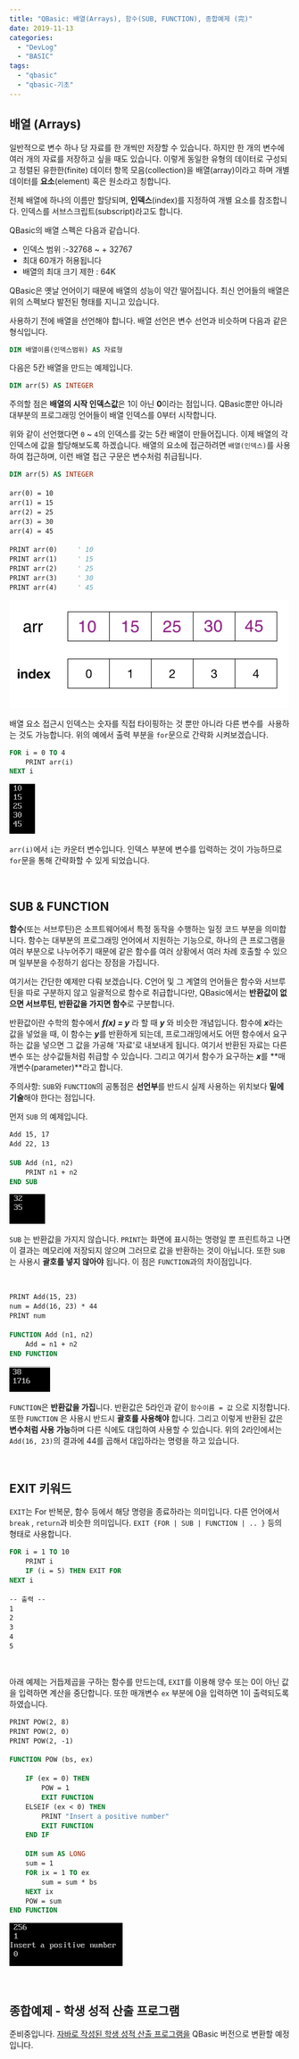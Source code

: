 ```yaml
---
title: "QBasic: 배열(Arrays), 함수(SUB, FUNCTION), 종합예제 (完)"
date: 2019-11-13
categories: 
  - "DevLog"
  - "BASIC"
tags: 
  - "qbasic"
  - "qbasic-기초"
---
```



## **배열 (Arrays)**

일반적으로 변수 하나 당 자료를 한 개씩만 저장할 수 있습니다. 하지만 한 개의 변수에 여러 개의 자료를 저장하고 싶을 때도 있습니다. 이렇게 동일한 유형의 데이터로 구성되고 정렬된 유한한(finite) 데이터 항목 모음(collection)을 배열(array)이라고 하며 개별 데이터를 **요소**(element) 혹은 원소라고 칭합니다.

전체 배열에 하나의 이름만 할당되며, **인덱스**(index)를 지정하여 개별 요소를 참조합니다. 인덱스를 서브스크립트(subscript)라고도 합니다.

QBasic의 배열 스펙은 다음과 같습니다.

- 인덱스 범위 :-32768 ~ + 32767
- 최대 60개가 허용됩니다
- 배열의 최대 크기 제한 : 64K

QBasic은 옛날 언어이기 때문에 배열의 성능이 약간 떨어집니다. 최신 언어들의 배열은 위의 스펙보다 발전된 형태를 지니고 있습니다.

사용하기 전에 배열을 선언해야 합니다. 배열 선언은 변수 선언과 비슷하며 다음과 같은 형식입니다.

```vb
DIM 배열이름(인덱스범위) AS 자료형
```

다음은 5칸 배열을 만드는 예제입니다.

```vb
DIM arr(5) AS INTEGER
```

주의할 점은 **배열의 시작 인덱스값**은 1이 아닌 **0**이라는 점입니다. QBasic뿐만 아니라 대부분의 프로그래밍 언어들이 배열 인덱스를 0부터 시작합니다.

위와 같이 선언했다면 `0` ~ `4`의 인덱스를 갖는 5칸 배열이 만들어집니다. 이제 배열의 각 인덱스에 값을 할당해보도록 하겠습니다. 배열의 요소에 접근하려면 `배열(인덱스)`를 사용하여 접근하며, 이런 배열 접근 구문은 변수처럼 취급됩니다.

```vb
DIM arr(5) AS INTEGER

arr(0) = 10
arr(1) = 15
arr(2) = 25
arr(3) = 30
arr(4) = 45

PRINT arr(0)     ' 10
PRINT arr(1)     ' 15
PRINT arr(2)     ' 25
PRINT arr(3)     ' 30
PRINT arr(4)     ' 45
```

 ![](/assets/img/DevLog/qbasic/array1.png)

배열 요소 접근시 인덱스는 숫자를 직접 타이핑하는 것 뿐만 아니라 다른 변수를  사용하는 것도 가능합니다. 위의 예에서 출력 부분을 `for`문으로 간략화 시켜보겠습니다.

```vb
FOR i = 0 TO 4
    PRINT arr(i)
NEXT i
```

 ![](/assets/img/DevLog/qbasic/6-2.png)

`arr(i)`에서 `i`는 카운터 변수입니다. 인덱스 부분에 변수를 입력하는 것이 가능하므로 `for`문을 통해 간략화할 수 있게 되었습니다.

 

## **SUB & FUNCTION**

**함수**(또는 서브루틴)은 소프트웨어에서 특정 동작을 수행하는 일정 코드 부분을 의미합니다. 함수는 대부분의 프로그래밍 언어에서 지원하는 기능으로, 하나의 큰 프로그램을 여러 부분으로 나누어주기 때문에 같은 함수를 여러 상황에서 여러 차례 호출할 수 있으며 일부분을 수정하기 쉽다는 장점을 가집니다.

여기서는 간단한 예제만 다뤄 보겠습니다. C언어 및 그 계열의 언어들은 함수와 서브루틴을 따로 구분하지 않고 일괄적으로 함수로 취급합니다만, QBasic에서는 **반환값이 없으면 서브루틴, 반환값을 가지면 함수**로 구분합니다.

반환값이란 수학의 함수에서 **_f(x) = y_** 라 할 때 **_y_** 와 비슷한 개념입니다. 함수에 ***x***라는 값을 넣었을 때, 이 함수는 ***y***를 반환하게 되는데, 프로그래밍에서도 어떤 함수에서 요구하는 값을 넣으면 그 값을 가공해 '자료'로 내보내게 됩니다. 여기서 반환된 자료는 다른 변수 또는 상수값들처럼 취급할 수 있습니다. 그리고 여기서 함수가 요구하는 ***x***를 **매개변수(parameter)**라고 합니다.

주의사항: `SUB`와 `FUNCTION`의 공통점은 **선언부**를 반드시 실제 사용하는 위치보다 **밑에 기술**해야 한다는 점입니다.

먼저 `SUB` 의 예제입니다.

```vb
Add 15, 17
Add 22, 13

SUB Add (n1, n2)
    PRINT n1 + n2
END SUB
```

 ![](/assets/img/DevLog/qbasic/6-3.png)

`SUB` 는 반환값을 가지지 않습니다. `PRINT`는 화면에 표시하는 명령일 뿐 프린트하고 나면 이 결과는 메모리에 저장되지 않으며 그러므로 값을 반환하는 것이 아닙니다. 또한 `SUB`는 사용시 **괄호를 넣지 않아야** 됩니다. 이 점은 `FUNCTION`과의 차이점입니다.

 

```vb
PRINT Add(15, 23)
num = Add(16, 23) * 44
PRINT num

FUNCTION Add (n1, n2)
    Add = n1 + n2
END FUNCTION
```

 ![](/assets/img/DevLog/qbasic/6-4.png)

`FUNCTION`은 **반환값을 가집**니다. 반환값은 5라인과 같이 `함수이름 = 값` 으로 지정합니다. 또한 `FUNCTION` 은 사용시 반드시 **괄호를 사용해야** 합니다. 그리고 이렇게 반환된 값은 **변수처럼 사용 가능**하며 다른 식에도 대입하여 사용할 수 있습니다. 위의 2라인에서는 `Add(16, 23)`의 결과에 44를 곱해서 대입하라는 명령을 하고 있습니다.

 

## **EXIT 키워드**

`EXIT`는 For 반복문, 함수 등에서 해당 명령을 종료하라는 의미입니다. 다른 언어에서 `break` , `return`과 비슷한 의미입니다. `EXIT {FOR | SUB | FUNCTION | .. }` 등의 형태로 사용합니다.

```vb
FOR i = 1 TO 10
    PRINT i
    IF (i = 5) THEN EXIT FOR
NEXT i

-- 출력 --
1
2
3
4
5
```

 

아래 예제는 거듭제곱을 구하는 함수를 만드는데, `EXIT`를 이용해 양수 또는 0이 아닌 값을 입력하면 계산을 중단합니다. 또한 매개변수 `ex` 부분에 0을 입력하면 1이 출력되도록 하였습니다.

```vb
PRINT POW(2, 8)
PRINT POW(2, 0)
PRINT POW(2, -1)

FUNCTION POW (bs, ex)

    IF (ex = 0) THEN
        POW = 1
        EXIT FUNCTION
    ELSEIF (ex < 0) THEN
        PRINT "Insert a positive number"
        EXIT FUNCTION
    END IF

    DIM sum AS LONG
    sum = 1
    FOR ix = 1 TO ex
        sum = sum * bs
    NEXT ix
    POW = sum
END FUNCTION
```

 ![](/assets/img/DevLog/qbasic/6-5.png)

 

## **종합예제 - 학생 성적 산출 프로그램**

준비중입니다. [자바로 작성된 학생 성적 산출 프로그램을](https://gist.github.com/ayaysir/0f725981bf55c15e52706dc6e2e4d986) QBasic 버전으로 변환할 예정입니다.


